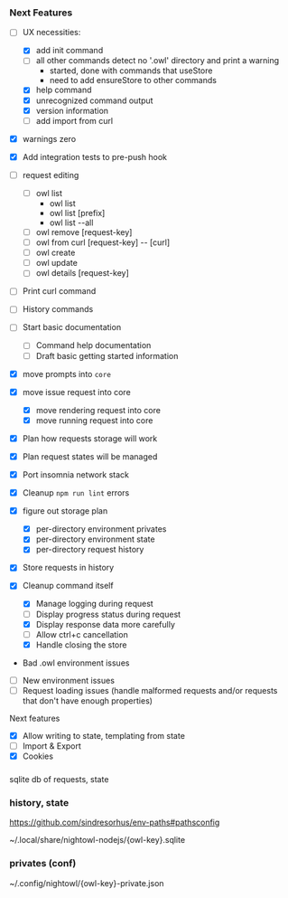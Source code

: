 ### Next Features

- [ ] UX necessities:

  - [x] add init command
  - [ ] all other commands detect no '.owl' directory and print a warning
    - started, done with commands that useStore
    - need to add ensureStore to other commands
  - [x] help command
  - [x] unrecognized command output
  - [x] version information
  - [ ] add import from curl

- [x] warnings zero
- [x] Add integration tests to pre-push hook

- [ ] request editing
  - [ ] owl list
    - owl list
    - owl list [prefix]
    - owl list --all
  - [ ] owl remove [request-key]
  - [ ] owl from curl [request-key] -- [curl]
  - [ ] owl create
  - [ ] owl update
  - [ ] owl details [request-key]

- [ ] Print curl command
- [ ] History commands



- [ ] Start basic documentation
  - [ ] Command help documentation
  - [ ] Draft basic getting started information

- [x] move prompts into `core`
- [x] move issue request into core
  - [x] move rendering request into core
  - [x] move running request into core
- [x] Plan how requests storage will work
- [x] Plan request states will be managed

- [x] Port insomnia network stack
- [x] Cleanup `npm run lint` errors

- [x] figure out storage plan
  - [x] per-directory environment privates
  - [x] per-directory environment state
  - [x] per-directory request history
- [x] Store requests in history

- [x] Cleanup command itself

  - [x] Manage logging during request
  - [ ] Display progress status during request
  - [x] Display response data more carefully
  - [ ] Allow ctrl+c cancellation
  - [x] Handle closing the store

- Bad .owl environment issues
- [ ] New environment issues
- [ ] Request loading issues (handle malformed requests and/or requests that don't have enough properties)

Next features

- [x] Allow writing to state, templating from state
- [ ] Import & Export
- [x] Cookies

###

sqlite db of requests, state

### history, state

https://github.com/sindresorhus/env-paths#pathsconfig

~/.local/share/nightowl-nodejs/{owl-key}.sqlite

### privates (conf)

~/.config/nightowl/{owl-key}-private.json
